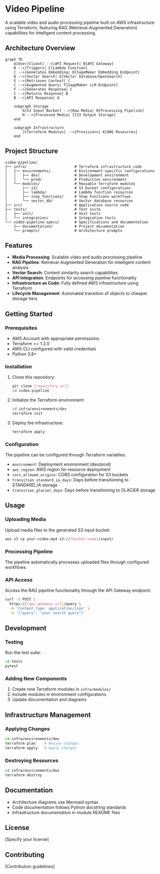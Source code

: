 # Video Pipeline

A scalable video and audio processing pipeline built on AWS infrastructure using Terraform, featuring RAG (Retrieval-Augmented Generation) capabilities for intelligent content processing.

## Architecture Overview

```mermaid
graph TD
    A[User/Client] -->|API Request| B[API Gateway]
    B -->|Triggers| C[Lambda Function]
    C -->|Generates Embedding| D[SageMaker Embedding Endpoint]
    D -->|Vector Search| E[Vector Database/OpenSearch]
    E -->|Retrieves Context| C
    C -->|Augmented Query| F[SageMaker LLM Endpoint]
    F -->|Generates Response| C
    C -->|Returns Response| B
    B -->|API Response| A
    
    subgraph Storage
        G[S3 Input Bucket] -->|Raw Media| H[Processing Pipeline]
        H -->|Processed Media| I[S3 Output Storage]
    end
    
    subgraph Infrastructure
        J[Terraform Modules] -->|Provisions| K[AWS Resources]
    end
```

## Project Structure

```
video-pipeline/
├── infra/                      # Terraform infrastructure code
│   ├── environments/           # Environment-specific configurations
│   │   ├── dev/                # Development environment
│   │   └── prod/               # Production environment
│   └── modules/                # Reusable Terraform modules
│       ├── s3/                 # S3 bucket configurations
│       ├── lambda/             # Lambda function resources
│       ├── step_functions/     # Step Functions workflows
│       └── vector_db/          # Vector database resources
├── src/                        # Application source code
├── tests/                      # Test suite
│   ├── unit/                   # Unit tests
│   └── integration/            # Integration tests
└── video-pipeline-specs/       # Specifications and documentation
    ├── documentation/          # Project documentation
    └── prompts/                # Architecture prompts
```

## Features

- **Media Processing**: Scalable video and audio processing pipeline
- **RAG Pipeline**: Retrieval-Augmented Generation for intelligent content analysis
- **Vector Search**: Content similarity search capabilities
- **API Integration**: Endpoints for accessing pipeline functionality
- **Infrastructure as Code**: Fully defined AWS infrastructure using Terraform
- **Lifecycle Management**: Automated transition of objects to cheaper storage tiers

## Getting Started

### Prerequisites

- AWS Account with appropriate permissions
- Terraform >= 1.2.0
- AWS CLI configured with valid credentials
- Python 3.8+

### Installation

1. Clone this repository:
   ```bash
   git clone [repository-url]
   cd video-pipeline
   ```

2. Initialize the Terraform environment:
   ```bash
   cd infra/environments/dev
   terraform init
   ```

3. Deploy the infrastructure:
   ```bash
   terraform apply
   ```

### Configuration

The pipeline can be configured through Terraform variables:

- `environment`: Deployment environment (dev/prod)
- `aws_region`: AWS region for resource deployment
- `cors_allowed_origins`: CORS configuration for S3 buckets
- `transition_standard_ia_days`: Days before transitioning to STANDARD_IA storage
- `transition_glacier_days`: Days before transitioning to GLACIER storage

## Usage

### Uploading Media

Upload media files to the generated S3 input bucket:

```bash
aws s3 cp your-video.mp4 s3://[bucket-name]/input/
```

### Processing Pipeline

The pipeline automatically processes uploaded files through configured workflows.

### API Access

Access the RAG pipeline functionality through the API Gateway endpoint:

```bash
curl -X POST \
  https://[api-gateway-url]/query \
  -H 'Content-Type: application/json' \
  -d '{"query": "your search query"}'
```

## Development

### Testing

Run the test suite:

```bash
cd tests
pytest
```

### Adding New Components

1. Create new Terraform modules in `infra/modules/`
2. Include modules in environment configurations
3. Update documentation and diagrams

## Infrastructure Management

### Applying Changes

```bash
cd infra/environments/dev
terraform plan    # Review changes
terraform apply   # Apply changes
```

### Destroying Resources

```bash
cd infra/environments/dev
terraform destroy
```

## Documentation

- Architecture diagrams use Mermaid syntax
- Code documentation follows Python docstring standards
- Infrastructure documentation in module README files

## License

[Specify your license]

## Contributing

[Contribution guidelines] 
